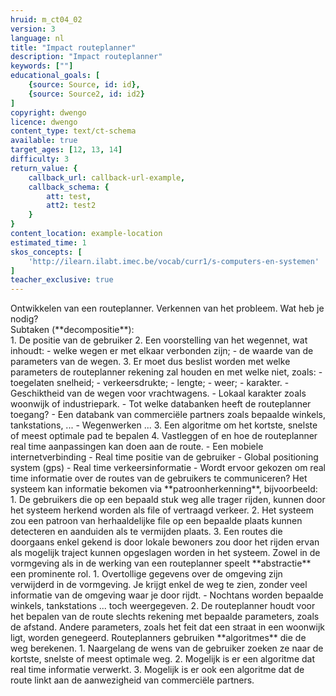 ```yaml
---
hruid: m_ct04_02
version: 3
language: nl
title: "Impact routeplanner"
description: "Impact routeplanner"
keywords: [""]
educational_goals: [
    {source: Source, id: id}, 
    {source: Source2, id: id2}
]
copyright: dwengo
licence: dwengo
content_type: text/ct-schema
available: true
target_ages: [12, 13, 14]
difficulty: 3
return_value: {
    callback_url: callback-url-example,
    callback_schema: {
        att: test,
        att2: test2
    }
}
content_location: example-location
estimated_time: 1
skos_concepts: [
    'http://ilearn.ilabt.imec.be/vocab/curr1/s-computers-en-systemen'
]
teacher_exclusive: true
---
```


<context>
Ontwikkelen van een routeplanner.
</div>
</context>
<decomposition>
Verkennen van het probleem. Wat heb je nodig? <br> Subtaken (**decompositie**):<br>
1. De positie van de gebruiker
2. Een voorstelling van het wegennet, wat inhoudt:
    - welke wegen er met elkaar verbonden zijn;
    - de waarde van de parameters van de wegen.
3. Er moet dus beslist worden met welke parameters de routeplanner rekening zal houden en met welke niet, zoals:
    - toegelaten snelheid;
    - verkeersdrukte;
    - lengte;
    - weer;
    - karakter.
      - Geschiktheid van de wegen voor vrachtwagens.
      - Lokaal karakter zoals woonwijk of industriepark. 
    - Tot welke databanken heeft de routeplanner toegang? 
       - Een databank van commerciële partners zoals bepaalde winkels, tankstations, ...
       - Wegenwerken
    ...
3. Een algoritme om het kortste, snelste of meest optimale pad te bepalen    
4. Vastleggen of en hoe de routeplanner real time aanpassingen kan doen aan de route.
    - Een mobiele internetverbinding
    - Real time positie van de gebruiker 
      - Global positioning system (gps)
    - Real time verkeersinformatie
      - Wordt ervoor gekozen om real time informatie over de routes van de gebruikers te communiceren?
</decomposition>
<patternRecognition>
Het systeem kan informatie bekomen via **patroonherkenning**, bijvoorbeeld:
1. De gebruikers die op een bepaald stuk weg alle trager rijden, kunnen door het systeem herkend worden als file of vertraagd verkeer.
2. Het systeem zou een patroon van herhaaldelijke file op een bepaalde plaats kunnen detecteren en aanduiden als te vermijden plaats.
3. Een routes die doorgaans enkel gekend is door lokale bewoners zou door het rijden ervan  als mogelijk traject kunnen opgeslagen worden in het systeem. 
</patternRecognition>
<abstraction>
Zowel in de vormgeving als in de werking van een routeplanner speelt **abstractie** een prominente rol. 
1. Overtollige gegevens over de omgeving zijn verwijderd in de vormgeving. Je krijgt enkel de weg te zien, zonder veel informatie van de omgeving waar je door rijdt.
    - Nochtans worden bepaalde winkels, tankstations ... toch weergegeven.  
2.  De routeplanner houdt voor het bepalen van de route slechts rekening met bepaalde parameters, zoals de afstand. Andere parameters, zoals het feit dat een straat in een woonwijk ligt, worden genegeerd.       
</abstraction>
<algorithms>
Routeplanners gebruiken **algoritmes** die de weg berekenen. 
1. Naargelang de wens van de gebruiker zoeken ze naar de kortste, snelste of meest optimale weg.
2. Mogelijk is er een algoritme dat real time informatie verwerkt.
3. Mogelijk is er ook een algoritme dat de route linkt aan de aanwezigheid van commerciële partners. 
</algorithms>


